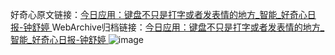 好奇心原文链接：[今日应用：键盘不只是打字或者发表情的地方_智能_好奇心日报-钟舒婷 ](https://www.qdaily.com/articles/9683.html)
WebArchive归档链接：[今日应用：键盘不只是打字或者发表情的地方_智能_好奇心日报-钟舒婷 ](http://web.archive.org/web/20190623154739/https://www.qdaily.com/articles/9683.html)
![image](http://ww3.sinaimg.cn/large/007d5XDply1g3vg9jahlqj30u03k01h6)
